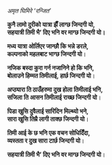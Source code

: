 *अमृत घिमिरे ‘रन्जित’* 


**कुनै लामो दुरीको यात्रा झैँ लाग्छ जिन्दगी यो,  
सहयात्री तिमी भै’ दिए भनि वर माग्छ जिन्दगी यो।**


**मध्य यात्रा ओर्लिएर जान्छौ कि भन्ने डरले,  
कल्पनाको महलबाट भाग्छ जिन्दगी यो**।


**नजिक बस्दा कुरा गर्न नजानिने हो कि भनि,  
बोलाउने हिम्मत तिमीलाई, हार्छ जिन्दगी यो**।


**अप्ठ्यारा ति ठाउँहरुमा दुख होला तिमीलाई भनि,  
सजिला ति आसन तिमीलाई राख्छ जिन्दगी यो**।


**पिडा खुसि दुवैलाई सारिदिन मिल्थ्यो भने,   
सारा खुसि तिम्रै लागी ताक्छ जिन्दगी यो**।


**तिमी आई के छ भनि एक वचन सोधिदिँदा,  
व्यस्तता र दुख सारा टार्छ जिन्दगी यो**।


 **सहयात्री तिमी भै’ दिए भनि वर माग्छ जिन्दगी यो**।

